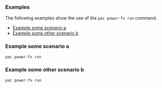 ### Examples

The following examples show the use of the `pac power-fx run` command.

- [Example some scenario a](#example-some-scenario-a)
- [Example some other scenario b](#example-some-other-scenario-b)

<!-- Replace these placeholder examples with real examples -->
### Example some scenario a

```powershell
pac power-fx run
```

### Example some other scenario b

```powershell
pac power-fx run
```